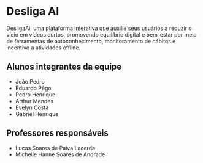 # Desliga AI

DesligaAi, uma plataforma interativa que auxilie seus usuários a reduzir o vício em vídeos curtos, promovendo equilíbrio digital e bem-estar por meio de ferramentas de autoconhecimento, monitoramento de hábitos e incentivo a atividades offline.

## Alunos integrantes da equipe

* João Pedro
* Eduardo Pêgo
* Pedro Henrique
* Arthur Mendes
* Evelyn Costa
* Gabriel Henrique

## Professores responsáveis

* Lucas Soares de Paiva Lacerda
* Michelle Hanne Soares de Andrade
